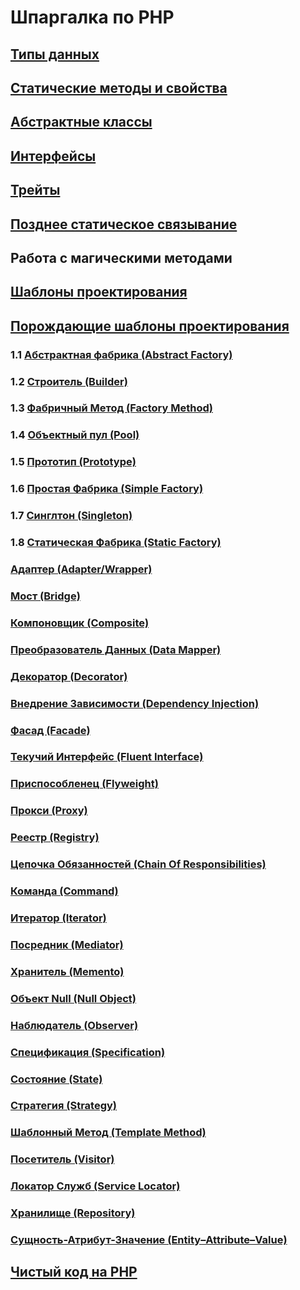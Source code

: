 # Шпаргалка по PHP

## [Типы данных](https://github.com/MaksimDzhangirov/PHP-cheatsheet/blob/master/Data-types.md)
## [Статические методы и свойства](https://github.com/MaksimDzhangirov/PHP-cheatsheet/blob/master/static-methods-and-properties.md)
## [Абстрактные классы](https://github.com/MaksimDzhangirov/PHP-cheatsheet/blob/master/abstract-class.md)
## [Интерфейсы](https://github.com/MaksimDzhangirov/PHP-cheatsheet/blob/master/interfaces.md)
## [Трейты](https://github.com/MaksimDzhangirov/PHP-cheatsheet/blob/master/traits.md)
## [Позднее статическое связывание](https://github.com/MaksimDzhangirov/PHP-cheatsheet/blob/master/lastStaticBindings.md)
## Работа с магическими методами
## [Шаблоны проектирования](https://designpatternsphp.readthedocs.io/ru/latest/README.html)
## [Порождающие шаблоны проектирования](https://designpatternsphp.readthedocs.io/ru/latest/Creational/README.html)
  ### 1.1 [Абстрактная фабрика (Abstract Factory)](https://designpatternsphp.readthedocs.io/ru/latest/Creational/AbstractFactory/README.html#abstract-factory)
  ### 1.2 [Строитель (Builder)](https://designpatternsphp.readthedocs.io/ru/latest/Creational/Builder/README.html#builder)
  ### 1.3 [Фабричный Метод (Factory Method)](https://designpatternsphp.readthedocs.io/ru/latest/Creational/FactoryMethod/README.html#factory-method)
  ### 1.4 [Объектный пул (Pool)](https://designpatternsphp.readthedocs.io/ru/latest/Creational/Pool/README.html#pool)
  ### 1.5 [Прототип (Prototype)](https://designpatternsphp.readthedocs.io/ru/latest/Creational/Prototype/README.html#prototype)
  ### 1.6 [Простая Фабрика (Simple Factory)](https://designpatternsphp.readthedocs.io/ru/latest/Creational/SimpleFactory/README.html#simple-factory)
  ### 1.7 [Синглтон (Singleton)](https://github.com/MaksimDzhangirov/PHP-cheatsheet/blob/master/singleton.md)
  ### 1.8 [Статическая Фабрика (Static Factory)](https://designpatternsphp.readthedocs.io/ru/latest/Creational/StaticFactory/README.html#static-factory)
  ### [Адаптер (Adapter/Wrapper)](https://designpatternsphp.readthedocs.io/ru/latest/Structural/Adapter/README.html#adapter-wrapper)
  ### [Мост (Bridge)](https://designpatternsphp.readthedocs.io/ru/latest/Structural/Bridge/README.html#bridge)
  ### [Компоновщик (Composite)](https://designpatternsphp.readthedocs.io/ru/latest/Structural/Composite/README.html#composite)
  ### [Преобразователь Данных (Data Mapper)](https://designpatternsphp.readthedocs.io/ru/latest/Structural/DataMapper/README.html#data-mapper)
  ### [Декоратор (Decorator)](https://designpatternsphp.readthedocs.io/ru/latest/Structural/Decorator/README.html#decorator)
  ### [Внедрение Зависимости (Dependency Injection)](https://designpatternsphp.readthedocs.io/ru/latest/Structural/DependencyInjection/README.html#dependency-injection)
  ### [Фасад (Facade)](https://designpatternsphp.readthedocs.io/ru/latest/Structural/Facade/README.html#facade)
  ### [Текучий Интерфейс (Fluent Interface)](https://designpatternsphp.readthedocs.io/ru/latest/Structural/FluentInterface/README.html#fluent-interface)
  ### [Приспособленец (Flyweight)](https://designpatternsphp.readthedocs.io/ru/latest/Structural/Flyweight/README.html#flyweight)
  ### [Прокси (Proxy)](https://designpatternsphp.readthedocs.io/ru/latest/Structural/Proxy/README.html#proxy)
  ### [Реестр (Registry)](https://designpatternsphp.readthedocs.io/ru/latest/Structural/Registry/README.html#registry)
  ### [Цепочка Обязанностей (Chain Of Responsibilities)](https://designpatternsphp.readthedocs.io/ru/latest/Behavioral/ChainOfResponsibilities/README.html#chain-of-responsibilities)
  ### [Команда (Command)](https://designpatternsphp.readthedocs.io/ru/latest/Behavioral/Command/README.html#command)
  ### [Итератор (Iterator)](https://designpatternsphp.readthedocs.io/ru/latest/Behavioral/Iterator/README.html)
  ### [Посредник (Mediator)](https://designpatternsphp.readthedocs.io/ru/latest/Behavioral/Mediator/README.html#mediator)
  ### [Хранитель (Memento)](https://designpatternsphp.readthedocs.io/ru/latest/Behavioral/Memento/README.html#memento)
  ### [Объект Null (Null Object)](https://designpatternsphp.readthedocs.io/ru/latest/Behavioral/NullObject/README.html#null-object)
  ### [Наблюдатель (Observer)](https://designpatternsphp.readthedocs.io/ru/latest/Behavioral/Observer/README.html#observer)
  ### [Спецификация (Specification)](https://designpatternsphp.readthedocs.io/ru/latest/Behavioral/Specification/README.html#specification)
  ### [Состояние (State)](https://designpatternsphp.readthedocs.io/ru/latest/Behavioral/State/README.html#state)
  ### [Стратегия (Strategy)](https://designpatternsphp.readthedocs.io/ru/latest/Behavioral/Strategy/README.html#strategy)
  ### [Шаблонный Метод (Template Method)](https://designpatternsphp.readthedocs.io/ru/latest/Behavioral/TemplateMethod/README.html#template-method)
  ### [Посетитель (Visitor)](https://designpatternsphp.readthedocs.io/ru/latest/Behavioral/Visitor/README.html#visitor)
  ### [Локатор Служб (Service Locator)](https://designpatternsphp.readthedocs.io/ru/latest/More/ServiceLocator/README.html#service-locator)
  ### [Хранилище (Repository)](https://designpatternsphp.readthedocs.io/ru/latest/More/Repository/README.html#repository)
  ### [Сущность-Атрибут-Значение (Entity–Attribute–Value)](https://designpatternsphp.readthedocs.io/ru/latest/More/EAV/README.html#entity-attribute-value-eav)
## [Чистый код на PHP](https://github.com/peter-gribanov/clean-code-php/blob/ru/README.md)

